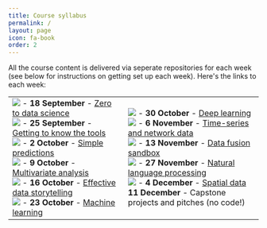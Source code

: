 ```yaml
---
title: Course syllabus
permalink: /
layout: page
icon: fa-book
order: 2
---
```


All the course content is delivered via seperate repositories for each week (see below for instructions on getting set up each week). Here's the links to each week:

<table>
	<tr>
		<td>
			<a href="https://mybinder.org/v2/gh/core-skills/01-zero-to-data-science.git/master"><img src="https://mybinder.org/badge.svg"></a> - <b>18 September</b> - <a href="https://github.com/core-skills/01-zero-to-data-science)">Zero to data science</a><br>
			<a href="https://mybinder.org/v2/gh/core-skills/02-getting-to-know-the-tools.git/master"><img src="https://mybinder.org/badge.svg"></a> - <b>25 September</b> - <a href="https://github.com/core-skills/02-getting-to-know-the-tools)">Getting to know the tools</a><br>
			<a href="https://mybinder.org/v2/gh/core-skills/03-simple-predictions.git/master"><img src="https://mybinder.org/badge.svg"></a> - <b>2 October</b> - <a href="https://github.com/core-skills/03-simple-predictions)">Simple predictions</a><br>
			<a href="https://mybinder.org/v2/gh/core-skills/04-multivariate-analysis.git/master"><img src="https://mybinder.org/badge.svg"></a> - <b>9 October</b> - <a href="https://github.com/core-skills/04-multivariate-analysis)">Multivariate analysis</a><br>
			<a href="https://mybinder.org/v2/gh/core-skills/05-data-storytelling.git/master"><img src="https://mybinder.org/badge.svg"></a> - <b>16 October</b> - <a href="https://github.com/core-skills/05-data-storytelling)">Effective data storytelling</a><br>
			<a href="https://mybinder.org/v2/gh/core-skills/06-machine-learning.git/master"><img src="https://mybinder.org/badge.svg"></a> - <b>23 October</b> - <a href="https://github.com/core-skills/06-machine-learning)">Machine learning</a>
		</td>
		<td>
			<a href="https://mybinder.org/v2/gh/core-skills/07-deep-learning.git/master"><img src="https://mybinder.org/badge.svg"></a> - <b>30 October</b> - <a href="https://github.com/core-skills/07-deep-learning)">Deep learning</a><br>
			<a href="https://mybinder.org/v2/gh/core-skills/08-time-network-analysis.git/master"><img src="https://mybinder.org/badge.svg"></a> - <b>6 November</b> - <a href="https://github.com/core-skills/08-time-network-analysis)">Time-series and network data</a><br>
			<a href="https://mybinder.org/v2/gh/core-skills/09-data-fusion-sandbox.git/master"><img src="https://mybinder.org/badge.svg"></a> - <b>13 November</b> - <a href="https://github.com/core-skills/09-data-fusion-sandbox)">Data fusion sandbox</a><br>
			<a href="https://mybinder.org/v2/gh/core-skills/10-text-processing.git/master"><img src="https://mybinder.org/badge.svg"></a> - <b>27 November</b> - <a href="https://github.com/core-skills/10-text-processing)">Natural language processing</a><br>
			<a href="https://mybinder.org/v2/gh/core-skills/11-spatial-data.git/master"><img src="https://mybinder.org/badge.svg"></a> - <b>4 December</b> - <a href="https://github.com/core-skills/11-spatial-data)">Spatial data</a><br>
			<b>11 December</b> - Capstone projects and pitches (no code!)
		</td>
	</tr>
</table>


